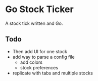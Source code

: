 # Go Stock Ticker
A stock tick written and Go.

## Todo
* Then add UI for one stock
* add way to parse a config file 
    * add colors
    * stock preferences 
* replicate with tabs and multiple stocks
